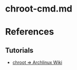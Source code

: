# chroot-cmd.md

# References

## Tutorials

* [chroot => Archlinux Wiki](https://wiki.archlinux.org/title/Chroot)

